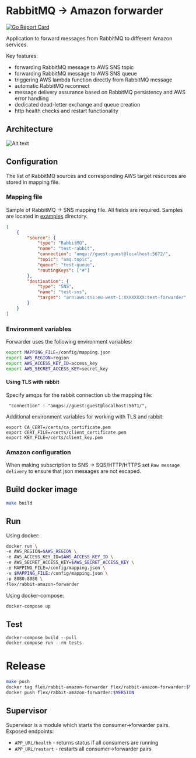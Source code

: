 # RabbitMQ -> Amazon forwarder

[![Go Report Card](https://goreportcard.com/badge/github.com/AirHelp/rabbit-amazon-forwarder)](https://goreportcard.com/report/github.com/AirHelp/rabbit-amazon-forwarder)

Application to forward messages from RabbitMQ to different Amazon services.

Key features:

-   forwarding RabbitMQ message to AWS SNS topic
-   forwarding RabbitMQ message to AWS SNS queue
-   triggering AWS lambda function directly from RabbitMQ message
-   automatic RabbitMQ reconnect
-   message delivery assurance based on RabbitMQ persistency and AWS error
    handling
-   dedicated dead-letter exchange and queue creation
-   http health checks and restart functionality

## Architecture

![Alt text](img/rabbit-amazon-forwarder.png?raw=true 'RabbitMQ -> Amazon architecture')

## Configuration

The list of RabbitMQ sources and corresponding AWS target resources are stored
in mapping file.

### Mapping file

Sample of RabbitMQ -> SNS mapping file. All fields are required. Samples are
located in
[examples](https://github.com/AirHelp/rabbit-amazon-forwarder/tree/master/examples)
directory.

```json
[
	{
		"source": {
			"type": "RabbitMQ",
			"name": "test-rabbit",
			"connection": "amqp://guest:guest@localhost:5672/",
			"topic": "amq.topic",
			"queue": "test-queue",
			"routingKeys": ["#"]
		},
		"destination": {
			"type": "SNS",
			"name": "test-sns",
			"target": "arn:aws:sns:eu-west-1:XXXXXXXX:test-forwarder"
		}
	}
]
```

### Environment variables

Forwarder uses the following environment variables:

```bash
export MAPPING_FILE=/config/mapping.json
export AWS_REGION=region
export AWS_ACCESS_KEY_ID=access_key
export AWS_SECRET_ACCESS_KEY=secret_key
```

#### Using TLS with rabbit

Specify amqps for the rabbit connection ub the mapping file:

```
 "connection" : "amqps://guest:guest@localhost:5671/",
```

Additional environment variables for working with TLS and rabbit:

```
export CA_CERT=/certs/ca_certificate.pem
export CERT_FILE=/certs/client_certificate.pem
export KEY_FILE=/certs/client_key.pem
```

### Amazon configuration

When making subscription to SNS -> SQS/HTTP/HTTPS set `Raw message delivery` to
ensure that json messages are not escaped.

## Build docker image

```bash
make build
```

## Run

Using docker:

```bash
docker run \
-e AWS_REGION=$AWS_REGION \
-e AWS_ACCESS_KEY_ID=$AWS_ACCESS_KEY_ID \
-e AWS_SECRET_ACCESS_KEY=$AWS_SECRET_ACCESS_KEY \
-e MAPPING_FILE=/config/mapping.json \
-v $MAPPING_FILE:/config/mapping.json \
-p 8080:8080 \
flex/rabbit-amazon-forwarder
```

Using docker-compose:

```bash
docker-compose up
```

## Test

```
docker-compose build --pull
docker-compose run --rm tests
```

# Release

```bash
make push
docker tag flex/rabbit-amazon-forwarder flex/rabbit-amazon-forwarder:$VERSION
docker push flex/rabbit-amazon-forwarder:$VERSION
```

## Supervisor

Supervisor is a module which starts the consumer->forwarder pairs. Exposed
endpoints:

-   `APP_URL/health` - returns status if all consumers are running
-   `APP_URL/restart` - restarts all consumer->forwarder pairs

